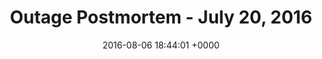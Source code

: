 ---
title: "Outage Postmortem - July 20, 2016"
date: 2016-08-06 18:44:01 +0000
url: http://stackstatus.net/post/147710624694/outage-postmortem-july-20-2016
---